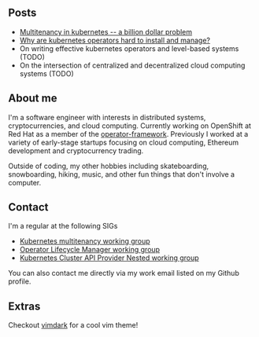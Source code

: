 ## Posts

* [Multitenancy in kubernetes -- a billion dollar problem](_posts/multitenancy-in-kubernetes-a-billion-dollar-problem.md)
* [Why are kubernetes operators hard to install and manage?](_posts/why-are-kubernetes-operators-hard-to-install-and-manage.md)
* On writing effective kubernetes operators and level-based systems (TODO)
* On the intersection of centralized and decentralized cloud computing systems (TODO)

## About me
I'm a software engineer with interests in distributed systems, cryptocurrencies, and cloud computing. Currently working on OpenShift at Red Hat as a member of the [operator-framework](https://github.com/operator-framework). Previously I worked at a variety of early-stage startups focusing on cloud computing, Ethereum development and cryptocurrency trading. 

Outside of coding, my other hobbies including skateboarding, snowboarding, hiking, music, and other fun things that don't involve a computer. 

## Contact
I'm a regular at the following SIGs
* [Kubernetes multitenancy working group](https://github.com/kubernetes-sigs/multi-tenancy)
* [Operator Lifecycle Manager working group](https://groups.google.com/g/operator-framework-olm-dev)
* [Kubernetes Cluster API Provider Nested working group](https://github.com/kubernetes-sigs/cluster-api-provider-nested)

You can also contact me directly via my work email listed on my Github profile. 

## Extras
Checkout [vimdark](https://github.com/ldelossa/vimdark) for a cool vim theme!